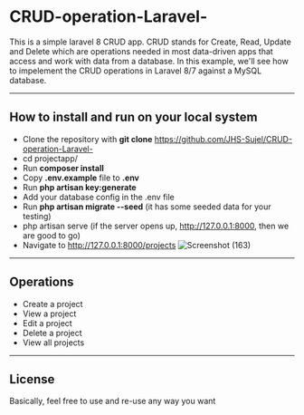 # CRUD-operation-Laravel-

This is a simple laravel 8 CRUD app.
CRUD stands for Create, Read, Update and Delete which are operations needed in most data-driven apps that access and work with data from a database. 
In this example, we'll see how to impelement the CRUD operations in Laravel 8/7 against a MySQL database.


---



## How to install and run on your local system

- Clone the repository with __git clone__ https://github.com/JHS-Sujel/CRUD-operation-Laravel-
- cd projectapp/
- Run __composer install__
- Copy __.env.example__ file to __.env__
- Run __php artisan key:generate__
- Add your database config in the .env file
- Run __php artisan migrate --seed__ (it has some seeded data for your testing)
- php artisan serve (if the server opens up, http://127.0.0.1:8000,  then we are good to go)
- Navigate to http://127.0.0.1:8000/projects
![Screenshot (163)](https://user-images.githubusercontent.com/73945266/104888312-c3ceab80-5996-11eb-9de7-4a81efe21dce.png)



---


## Operations
- Create a project
- View a project
- Edit a project
- Delete a project
- View all projects


---


## License

Basically, feel free to use and re-use any way you want


